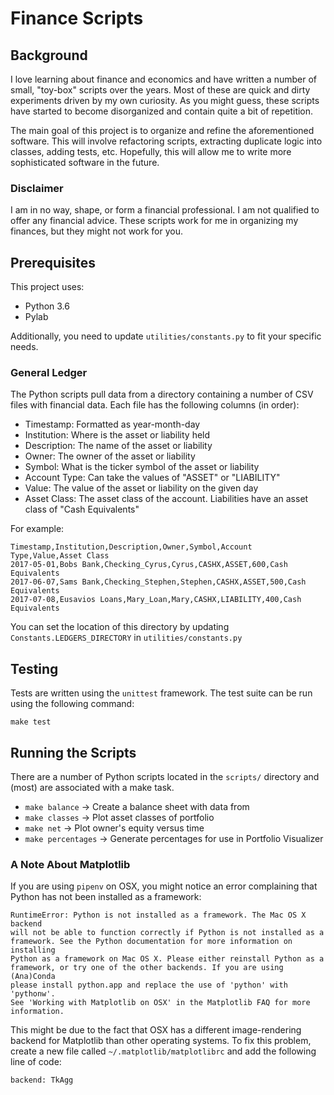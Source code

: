 # Finance Scripts

## Background

I love learning about finance and economics and have written a number of small, "toy-box" scripts over the years. Most of these are quick and dirty experiments driven by my own curiosity. As you might guess, these scripts have started to become disorganized and contain quite a bit of repetition.

The main goal of this project is to organize and refine the aforementioned software. This will involve refactoring scripts, extracting duplicate logic into classes, adding tests, etc. Hopefully, this will allow me to write more sophisticated software in the future.

### Disclaimer

I am in no way, shape, or form a financial professional. I am not qualified to offer any financial advice. These scripts work for me in organizing my finances, but they might not work for you.

## Prerequisites

This project uses:

* Python 3.6
* Pylab

Additionally, you need to update `utilities/constants.py` to fit your specific needs.

### General Ledger

The Python scripts pull data from a directory containing a number of CSV files with financial data. Each file has the following columns (in order):

* Timestamp: Formatted as year-month-day
* Institution: Where is the asset or liability held
* Description: The name of the asset or liability
* Owner: The owner of the asset or liability
* Symbol: What is the ticker symbol of the asset or liability
* Account Type: Can take the values of "ASSET" or "LIABILITY"
* Value: The value of the asset or liability on the given day
* Asset Class: The asset class of the account. Liabilities have an asset class of "Cash Equivalents"

For example:

```
Timestamp,Institution,Description,Owner,Symbol,Account Type,Value,Asset Class
2017-05-01,Bobs Bank,Checking_Cyrus,Cyrus,CASHX,ASSET,600,Cash Equivalents
2017-06-07,Sams Bank,Checking_Stephen,Stephen,CASHX,ASSET,500,Cash Equivalents
2017-07-08,Eusavios Loans,Mary_Loan,Mary,CASHX,LIABILITY,400,Cash Equivalents
```

You can set the location of this directory by updating `Constants.LEDGERS_DIRECTORY` in `utilities/constants.py`

## Testing

Tests are written using the `unittest` framework. The test suite can be run using the following command:

```
make test
```

## Running the Scripts

There are a number of Python scripts located in the `scripts/` directory and (most) are associated with a make task.

* `make balance` -> Create a balance sheet with data from
* `make classes` -> Plot asset classes of portfolio
* `make net` -> Plot owner's equity versus time
* `make percentages` -> Generate percentages for use in Portfolio Visualizer

### A Note About Matplotlib

If you are using `pipenv` on OSX, you might notice an error complaining that Python has not been installed as a framework:

```bazaar
RuntimeError: Python is not installed as a framework. The Mac OS X backend 
will not be able to function correctly if Python is not installed as a 
framework. See the Python documentation for more information on installing 
Python as a framework on Mac OS X. Please either reinstall Python as a 
framework, or try one of the other backends. If you are using (Ana)Conda 
please install python.app and replace the use of 'python' with 'pythonw'. 
See 'Working with Matplotlib on OSX' in the Matplotlib FAQ for more 
information.
```

This might be due to the fact that OSX has a different image-rendering backend for Matplotlib than other operating systems. To fix this problem, create a new file called `~/.matplotlib/matplotlibrc` and add the following line of code:

```python
backend: TkAgg
```